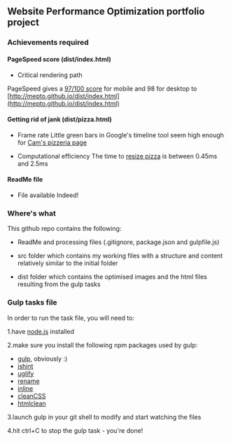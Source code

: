 ## Website Performance Optimization portfolio project

### Achievements required

#### PageSpeed score (dist/index.html)

* Critical rendering path

PageSpeed gives a [97/100 score](https://developers.google.com/speed/pagespeed/insights/?url=http%3A%2F%2Fmepto.github.io%2Fdist%2Findex.html) for mobile and 98 for desktop to [http://mepto.github.io/dist/index.html](http://mepto.github.io/dist/index.html)


#### Getting rid of jank (dist/pizza.html)

* Frame rate
Little green bars in Google's timeline tool seem high enough for [Cam's pizzeria page](http://mepto.github.io/dist/views/pizza.html)

* Computational efficiency
The time to [resize pizza](http://mepto.github.io/dist/views/pizza.html?#locations) is between 0.45ms and 2.5ms

#### ReadMe file

* File available
Indeed!

### Where's what

This github repo contains the following:

* ReadMe and processing files (.gitignore, package.json and gulpfile.js)

* src folder which contains my working files with a structure and content relatively similar to the initial folder

* dist folder which contains the optimised images and the html files resulting from the gulp tasks

### Gulp tasks file

In order to run the task file, you will need to:

1.have [node.js](https://nodejs.org/en/) installed

2.make sure you install the following npm packages used by gulp:

- [gulp](http://gulpjs.com/), obviously :)
- [jshint](https://github.com/jshint/jshint)
- [uglify](https://www.npmjs.com/package/gulp-uglify)
- [rename](https://www.npmjs.com/package/gulp-rename)
- [inline](https://www.npmjs.com/package/gulp-inline)
- [cleanCSS](https://www.npmjs.com/package/gulp-clean-css)
- [htmlclean](https://www.npmjs.com/package/gulp-htmlclean)

3.launch gulp in your git shell to modify and start watching the files

4.hit ctrl+C to stop the gulp task - you're done!
